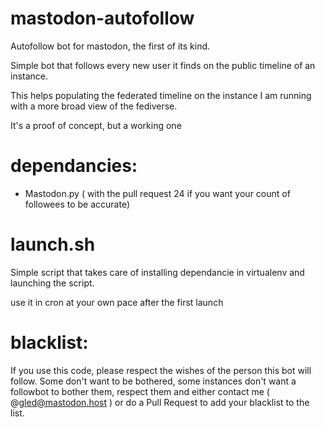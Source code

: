 # mastodon-autofollow
Autofollow bot for mastodon, the first of its kind.

Simple bot that follows every new user it finds on the public timeline of an instance.

This helps populating the federated timeline on the instance I am running with a more broad view of the fediverse.

It's a proof of concept, but a working one

# dependancies:
- Mastodon.py ( with the pull request 24 if you want your count of followees to be accurate)

# launch.sh
Simple script that takes care of installing dependancie in virtualenv and launching the script.

use it in cron at your own pace after the first launch

# blacklist:

If you use this code, please respect the wishes of the person this bot will follow. Some don't want to be bothered, some instances don't want
a followbot to bother them, respect them and either contact me ( @gled@mastodon.host ) or do a Pull Request to add your blacklist to the list.
